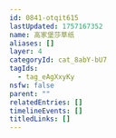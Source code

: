 ```yaml
---
id: 0841-otqit615
lastUpdated: 1757167352
name: 高家堡莎草纸
aliases: []
layer: 4
categoryId: cat_8abY-bU7
tagIds:
  - tag_eAgXxyKy
nsfw: false
parent: ""
relatedEntries: []
timelineEvents: []
titledLinks: []
---
```


